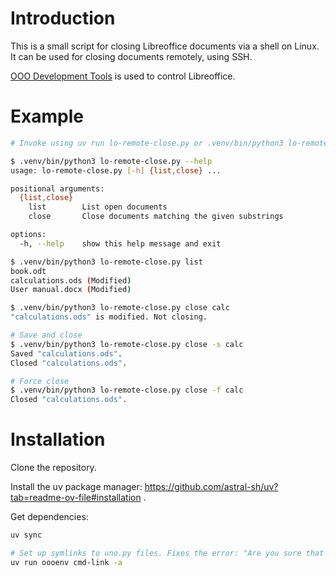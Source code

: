 # Introduction

This is a small script for closing Libreoffice documents via a shell on Linux. It can be used for closing documents remotely, using SSH.

[OOO Development Tools](https://python-ooo-dev-tools.readthedocs.io/en/latest/index.html) is used to control Libreoffice.

# Example

```bash
# Invoke using uv run lo-remote-close.py or .venv/bin/python3 lo-remote-close.py .

$ .venv/bin/python3 lo-remote-close.py --help
usage: lo-remote-close.py [-h] {list,close} ...

positional arguments:
  {list,close}
    list        List open documents
    close       Close documents matching the given substrings

options:
  -h, --help    show this help message and exit

$ .venv/bin/python3 lo-remote-close.py list
book.odt
calculations.ods (Modified)
User manual.docx (Modified)

$ .venv/bin/python3 lo-remote-close.py close calc
"calculations.ods" is modified. Not closing.

# Save and close
$ .venv/bin/python3 lo-remote-close.py close -s calc
Saved "calculations.ods".
Closed "calculations.ods".

# Force close
$ .venv/bin/python3 lo-remote-close.py close -f calc
Closed "calculations.ods".
```

# Installation

Clone the repository. 

Install the uv package manager: https://github.com/astral-sh/uv?tab=readme-ov-file#installation .

Get dependencies:
```bash
uv sync

# Set up symlinks to uno.py files. Fixes the error: "Are you sure that uno has been imported?"
uv run oooenv cmd-link -a
```
